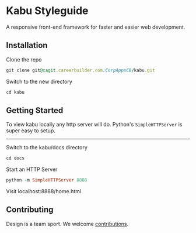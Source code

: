 # Kabu Styleguide

A responsive front-end framework for faster and easier web development. 

## Installation

Clone the repo

```ruby
git clone git@cagit.careerbuilder.com:CorpAppsCB/kabu.git
```

Switch to the new directory

```ruby
cd kabu
```

## Getting Started

To view kabu locally any http server will do. Python's `SimpleHTTPServer` is super easy to setup.

---

Switch to the kabu/docs directory

```ruby
cd docs
```

Start an HTTP Server

```ruby
python -m SimpleHTTPServer 8888
```

Visit localhost:8888/home.html

## Contributing

Design is a team sport. We welcome [contributions](CONTRIBUTING.md).
